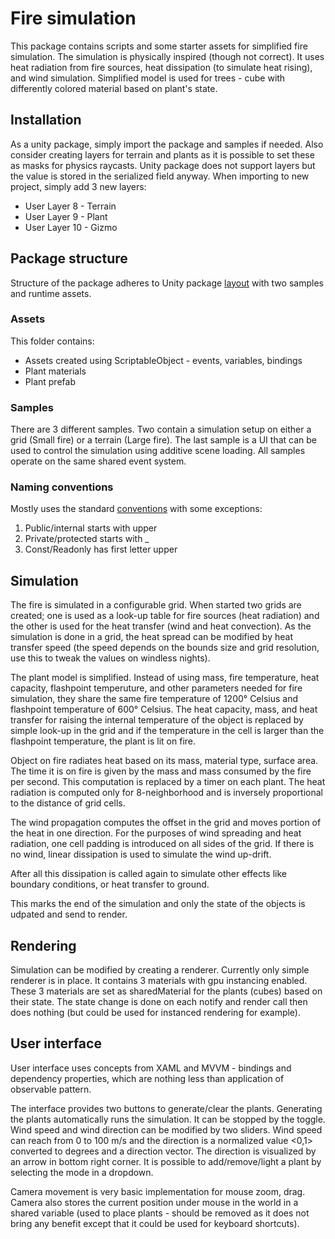 # Fire simulation
This package contains scripts and some starter assets for simplified fire simulation. The simulation is physically inspired (though not correct). It uses heat radiation from fire sources, heat dissipation (to simulate heat rising), and wind simulation. Simplified model is used for trees - cube with differently colored material based on plant's state.

## Installation
As a unity package, simply import the package and samples if needed. Also consider creating layers for terrain and plants as it is possible to set these as masks for physics raycasts.
Unity package does not support layers but the value is stored in the serialized field anyway. When importing to new project, simply add 3 new layers:
- User Layer 8 - Terrain
- User Layer 9 - Plant
- User Layer 10 - Gizmo

## Package structure
Structure of the package adheres to Unity package [layout](https://docs.unity3d.com/Manual/cus-layout.html) with two samples and runtime assets.

### Assets
This folder contains:
- Assets created using ScriptableObject - events, variables, bindings
- Plant materials
- Plant prefab

### Samples
There are 3 different samples. Two contain a simulation setup on either a grid (Small fire) or a terrain (Large fire). The last sample is a UI that can be used to control the simulation using additive scene loading. All samples operate on the same shared event system.

### Naming conventions
Mostly uses the standard [conventions](https://docs.microsoft.com/en-us/dotnet/csharp/fundamentals/coding-style/coding-conventions) with some exceptions:
1. Public/internal starts with upper
2. Private/protected starts with _
3. Const/Readonly has first letter upper

## Simulation
The fire is simulated in a configurable grid. When started two grids are created; one is used as a look-up table for fire sources (heat radiation) and the other is used for the heat transfer (wind and heat convection). As the simulation is done in a grid, the heat spread can be modified by heat transfer speed (the speed depends on the bounds size and grid resolution, use this to tweak the values on windless nights).

The plant model is simplified. Instead of using mass, fire temperature, heat capacity, flashpoint temperuture, and other parameters needed for fire simulation, they share the same fire temperature of 1200° Celsius and flashpoint temperature of 600° Celsius. The heat capacity, mass, and heat transfer for raising the internal temperature of the object is replaced by simple look-up in the grid and if the temperature in the cell is larger than the flashpoint temperature, the plant is lit on fire. 

Object on fire radiates heat based on its mass, material type, surface area. The time it is on fire is given by the mass and mass consumed by the fire per second. This computation is replaced by a timer on each plant. The heat radiation is computed only for 8-neighborhood and is inversely proportional to the distance of grid cells.

The wind propagation computes the offset in the grid and moves portion of the heat in one direction. For the purposes of wind spreading and heat radiation, one cell padding is introduced on all sides of the grid. If there is no wind, linear dissipation is used to simulate the wind up-drift.

After all this dissipation is called again to simulate other effects like boundary conditions, or heat transfer to ground.

This marks the end of the simulation and only the state of the objects is udpated and send to render.

## Rendering
Simulation can be modified by creating a renderer. Currently only simple renderer is in place. It contains 3 materials with gpu instancing enabled. These 3 materials are set as sharedMaterial for the plants (cubes) based on their state. The state change is done on each notify and render call then does nothing (but could be used for instanced rendering for example).

## User interface
User interface uses concepts from XAML and MVVM - bindings and dependency properties, which are nothing less than application of observable pattern.

The interface provides two buttons to generate/clear the plants. Generating the plants automatically runs the simulation. It can be stopped by the toggle. Wind speed and wind direction can be modified by two sliders. Wind speed can reach from 0 to 100 m/s and the direction is a normalized value <0,1> converted to degrees and a direction vector. The direction is visualized by an arrow in bottom right corner. It is possible to add/remove/light a plant by selecting the mode in a dropdown.

Camera movement is very basic implementation for mouse zoom, drag. Camera also stores the current position under mouse in the world in a shared variable (used to place plants - should be removed as it does not bring any benefit except that it could be used for keyboard shortcuts).